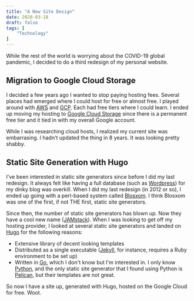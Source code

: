 ```yaml
---
title: "A New Site Design"
date: 2020-03-18
draft: false
tags: [
    "Technology"
]
---
```

While the rest of the world is worrying about the COVID-19 global pandemic,
I decided to do a third redesign of my personal website.
<!--more-->

## Migration to Google Cloud Storage

I decided a few years ago I wanted to stop paying hosting fees.  Several places
had emerged where I could host for free or almost free.  I played around with
[AWS](https://aws.amazon.com/) and [GCP](https://cloud.google.com/).  Each
had free tiers where I could learn.  I ended up moving my hosting to
[Google Cloud Storage](https://cloud.google.com/storage) since there is a
permanent free tier and it tied in with my overall Google account.

While I was researching cloud hosts, I realized my current site was embarrasing.
I hadn't updated the thing in 8 years.  It was looking pretty shabby.

## Static Site Generation with Hugo

I've been interested in static site generators since before I did my last
redesign.  It always felt like having a full database (such as 
[Wordpress](https://wordpress.com/)) for my dinky blog was overkill.  When I did
my last redesign (in 2012 or so), I ended up going with a perl-based system
called [Blosxom](http://blosxom.sourceforge.net/).  I think Blosxom was one of
the first, if not THE first, static site generators.

Since then, the number of static site generators has blown up.  Now 
they have a cool new name ([JAMstack](https://jamstack.org/)).  When I was
looking to get off my hosting provider, I looked at several static site
generators and landed on [Hugo](https://gohugo.io/) for the following reasons:
  - Extensive library of decent looking templates
  - Distributed as a single executable ([Jekyll](https://jekyllrb.com/),
    for instance, requires a Ruby environment to be set up)
  - Written in [Go](https://golang.org/), which I don't know but I'm interested
    in.  I only know [Python](https://www.python.org/), and the only static
    site generator that I found using Python is
    [Pelican](https://blog.getpelican.com/), but their templates are not great.

So now I have a site up, generated with Hugo, hosted on the Google Cloud for
free.  Woot.
